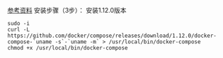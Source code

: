 [参考资料](http://debugo.com/docker-compose/)
安装步骤（3步）：
安装1.12.0版本

```
sudo -i
curl -L https://github.com/docker/compose/releases/download/1.12.0/docker-compose-`uname -s`-`uname -m` > /usr/local/bin/docker-compose
chmod +x /usr/local/bin/docker-compose
```
